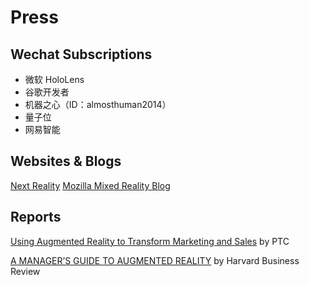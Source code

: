 # Press

## Wechat Subscriptions
- 微软 HoloLens
- 谷歌开发者
- 机器之心（ID：almosthuman2014）
- 量子位
- 网易智能

## Websites & Blogs
[Next Reality](https://next.reality.news/)
[Mozilla Mixed Reality Blog](https://blog.mozvr.com/)

## Reports
[Using Augmented Reality to Transform Marketing and Sales](https://www.ptc.com/cn/resources/augmented-reality/ebook/transform-marketing-augmented-reality) by PTC

[A MANAGER’S GUIDE TO AUGMENTED REALITY](https://drive.google.com/open?id=0B9BN7ItUCqrDTmtyamVZXzZzQVpnbWF1UTlyNk1jUjFHYnFB) by Harvard Business Review
